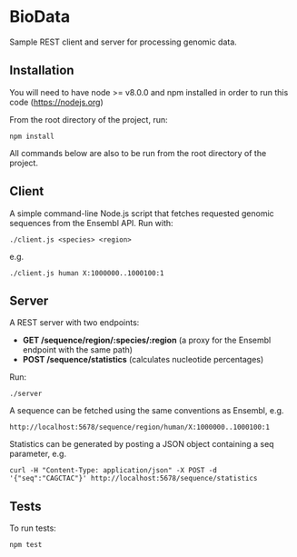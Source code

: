 # BioData
Sample REST client and server for processing genomic data.

## Installation
You will need to have node >= v8.0.0 and npm installed in order to run this code (https://nodejs.org)

From the root directory of the project, run:
```
npm install
```

All commands below are also to be run from the root directory of the project.

## Client
A simple command-line Node.js script that fetches requested genomic sequences from the Ensembl API. Run with:
```
./client.js <species> <region>
```

e.g.
```
./client.js human X:1000000..1000100:1
```

## Server
A REST server with two endpoints:
- **GET /sequence/region/:species/:region** (a proxy for the Ensembl endpoint with the same path)
- **POST /sequence/statistics** (calculates nucleotide percentages)

Run:
```
./server
```

A sequence can be fetched using the same conventions as Ensembl, e.g.
```
http://localhost:5678/sequence/region/human/X:1000000..1000100:1
```

Statistics can be generated by posting a JSON object containing a seq parameter, e.g.
```
curl -H "Content-Type: application/json" -X POST -d '{"seq":"CAGCTAC"}' http://localhost:5678/sequence/statistics
```

## Tests
To run tests:
```
npm test
```
